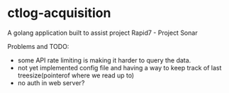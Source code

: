 # ctlog-acquisition
A golang application built to assist project Rapid7 - Project Sonar

Problems and TODO:

 - some API rate limiting is making it harder to query the data.
 - not yet implemented config file and having a way to keep track of last treesize(pointerof where we read up to)
 - no auth in web server?
